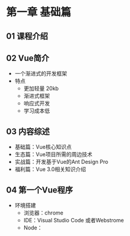 #  第一章 基础篇

##  01 课程介绍

##  02 Vue简介

* 一个渐进式的开发框架
* 特点
  * 更加轻量 20kb
  * 渐进式框架
  * 响应式开发
  * 学习成本低

##  03 内容综述

* 基础篇：Vue核心知识点
* 生态篇：Vue项目所需的周边技术
* 实战篇：开发基于Vue的Ant Design Pro
* 福利篇：Vue 3.0相关知识介绍

##  04 第一个Vue程序

* 环境搭建
  * 浏览器：chrome
  * IDE：Visual Studio Code 或者Webstrome
  * Node：